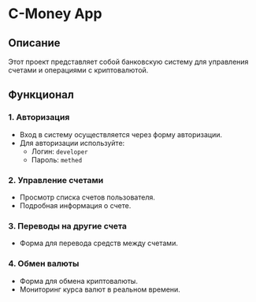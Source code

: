 # C-Money App

## **Описание**

Этот проект представляет собой банковскую систему для управления счетами и операциями с криптовалютой.

## **Функционал**

### 1. Авторизация

- Вход в систему осуществляется через форму авторизации.
- Для авторизации используйте:
  - Логин: `developer`
  - Пароль: `methed`

### 2. Управление счетами

- Просмотр списка счетов пользователя.
- Подробная информация о счете.

### 3. Переводы на другие счета

- Форма для перевода средств между счетами.

### 4. Обмен валюты

- Форма для обмена криптовалюты.
- Мониторинг курса валют в реальном времени.
